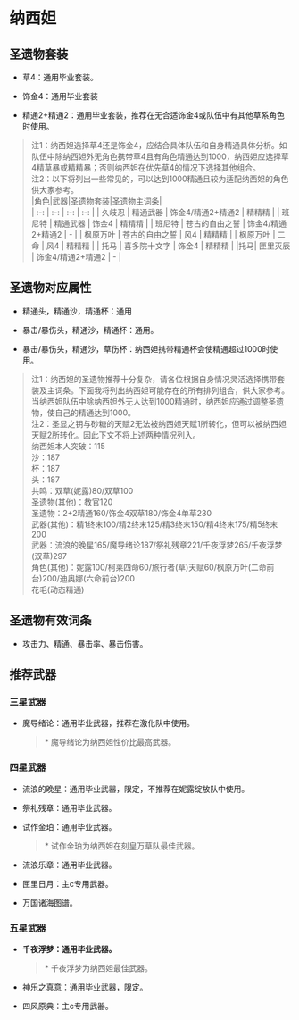 # 纳西妲

## 圣遗物套装  

- 草4：通用毕业套装。  

- 饰金4：通用毕业套装  

- 精通2+精通2：通用毕业套装，推荐在无合适饰金4或队伍中有其他草系角色时使用。  

> 注1：纳西妲选择草4还是饰金4，应结合具体队伍和自身精通具体分析。如队伍中除纳西妲外无角色携带草4且有角色精通达到1000，纳西妲应选择草4精草暴或精精暴；否则纳西妲在优先草4的情况下选择其他组合。  
> 注2：以下将列出一些常见的，可以达到1000精通且较为适配纳西妲的角色供大家参考。  
> |角色|武器|圣遗物套装|圣遗物主词条|  
> |  :-:  |  :-:  |  :-:  |  :-:  |
> | 久岐忍 | 精通武器 | 饰金4/精通2+精通2 | 精精精 |
> | 班尼特 | 精通武器 | 饰金4 | 精精精 |
> | 班尼特 | 苍古的自由之誓 | 饰金4/精通2+精通2 | - |
> | 枫原万叶 | 苍古的自由之誓 | 风4 | 精精精 |
> | 枫原万叶 | 二命 | 风4 | 精精精 |
> | 托马 | 喜多院十文字 | 饰金4 | 精精精 |
> |托马| 匣里灭辰 | 饰金4/精通2+精通2 | - |

## 圣遗物对应属性  

- 精通头，精通沙，精通杯：通用  

- 暴击/暴伤头，精通沙，精通杯：通用。  

- 暴击/暴伤头，精通沙，草伤杯：纳西妲携带精通杯会使精通超过1000时使用。  

> 注1：纳西妲的圣遗物推荐十分复杂，请各位根据自身情况灵活选择携带套装及主词条。下面我将列出纳西妲可能存在的所有排列组合，供大家参考。  
> 当纳西妲队伍中除纳西妲外无人达到1000精通时，纳西妲应通过调整圣遗物，使自己的精通达到1000。  
> 注2：圣显之钥与砂糖的天赋2无法被纳西妲天赋1所转化，但可以被纳西妲天赋2所转化。因此下文不将上述两种情况列入。  
> 纳西妲本人突破：115  
> 沙：187  
> 杯：187  
> 头：187  
> 共鸣：双草(妮露)80/双草100  
> 圣遗物(其他)：教官120  
> 圣遗物：2+2精通160/饰金4双草180/饰金4单草230  
> 武器(其他)：精1终末100/精2终末125/精3终末150/精4终末175/精5终末200  
> 武器：流浪的晚星165/魔导绪论187/祭礼残章221/千夜浮梦265/千夜浮梦(双草)297  
> 角色(其他)：妮露100/柯莱四命60/旅行者(草)天赋60/枫原万叶(二命前台)200/迪奥娜(六命前台)200  
> 花毛(动态精通)  

## 圣遗物有效词条  

- 攻击力、精通、暴击率、暴击伤害。  

## 推荐武器  

### 三星武器  

- 魔导绪论：通用毕业武器，推荐在激化队中使用。  

  > \* 魔导绪论为纳西妲性价比最高武器。  

### 四星武器  

- 流浪的晚星：通用毕业武器，限定，不推荐在妮露绽放队中使用。  

- 祭礼残章：通用毕业武器。  

- 试作金珀：通用毕业武器。  

  > \* 试作金珀为纳西妲在刻皇万草队最佳武器。  

- 流浪乐章：通用毕业武器。  

- 匣里日月：主c专用武器。  

- 万国诸海图谱。  

### 五星武器  

- **千夜浮梦：通用毕业武器。**

  > \* 千夜浮梦为纳西妲最佳武器。  

- 神乐之真意：通用毕业武器，限定。  

- 四风原典：主c专用武器。
